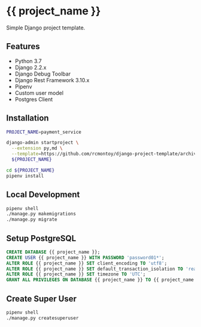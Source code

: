 # {{ project_name }}

Simple Django project template.

## Features
* Python 3.7
* Django 2.2.x
* Django Debug Toolbar
* Django Rest Framework 3.10.x
* Pipenv
* Custom user model
* Postgres Client

## Installation
```bash
PROJECT_NAME=payment_service

django-admin startproject \
  --extension py,md \
  --template=https://github.com/rcmontoy/django-project-template/archive/master.zip \
  ${PROJECT_NAME}

cd ${PROJECT_NAME}
pipenv install
```

## Local Development
```bash
pipenv shell
./manage.py makemigrations
./manage.py migrate
```

## Setup PostgreSQL
```sql
CREATE DATABASE {{ project_name }};
CREATE USER {{ project_name }} WITH PASSWORD 'password01*';
ALTER ROLE {{ project_name }} SET client_encoding TO 'utf8';
ALTER ROLE {{ project_name }} SET default_transaction_isolation TO 'read committed';
ALTER ROLE {{ project_name }} SET timezone TO 'UTC';
GRANT ALL PRIVILEGES ON DATABASE {{ project_name }} TO {{ project_name }};
```

## Create Super User
```bash
pipenv shell
./manage.py createsuperuser
```